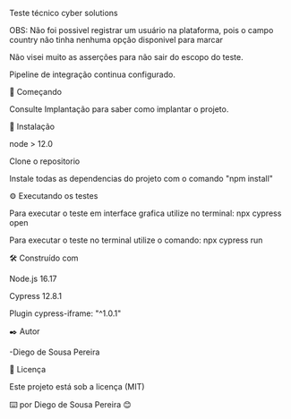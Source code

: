 Teste técnico cyber solutions

OBS: Não foi possivel registrar um usuário na plataforma, pois o campo country não tinha nenhuma opção disponivel para marcar

Não visei muito as asserções para não sair do escopo do teste.

Pipeline de integração continua configurado.



🚀 Começando


Consulte Implantação para saber como implantar o projeto.


🔧 Instalação

node > 12.0

Clone o repositorio

Instale todas as dependencias do projeto com o comando "npm install"


⚙️ Executando os testes

Para executar o teste em interface grafica utilize no terminal: npx cypress open

Para executar o teste no terminal utilize o comando: npx cypress run


🛠️ Construído com

Node.js 16.17

Cypress 12.8.1

Plugin cypress-iframe: "^1.0.1"


✒️ Autor

-Diego de Sousa Pereira


📄 Licença

Este projeto está sob a licença (MIT)


⌨️ por Diego de Sousa Pereira 😊
